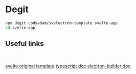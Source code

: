 # Degit

```bash
npx degit codyadam/svelectron-template svelte-app
cd svelte-app
```

## Useful links

<img src="https://svelte.dev/favicon.png" alt="" />
<img src="https://www.electronjs.org/images/favicon.ico" alt="" />
<img src="https://www.typescriptlang.org/assets/images/icons/favicon.ico" alt="" />
<img src="https://sass-lang.com/favicon.ico" alt="" />

[svelte original template](https://github.com/sveltejs/template)
[typescript doc](https://www.typescriptlang.org/docs/home.html)
[electron-builder doc](https://www.electron.build/)
